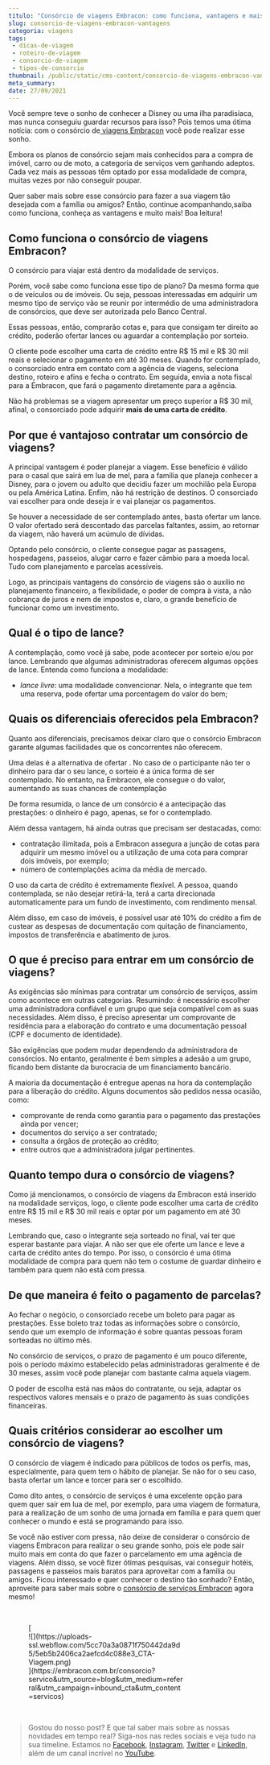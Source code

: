 ```yaml
---
titulo: "Consórcio de viagens Embracon: como funciona, vantagens e mais!"
slug: consorcio-de-viagens-embracon-vantagens
categoria: viagens
tags:
 - dicas-de-viagem
 - roteiro-de-viagem
 - consorcio-de-viagem
 - tipos-de-consorcio
thumbnail: /public/static/cms-content/consorcio-de-viagens-embracon-vantagens.jpeg
meta_summary: 
date: 27/09/2021
---
```

Você sempre teve o sonho de conhecer a Disney ou uma ilha paradisíaca, mas nunca conseguiu guardar recursos para isso? Pois temos uma ótima notícia: com o consórcio de[ viagens Embracon](https://www.embracon.com.br/consorcio-servicos) você pode realizar esse sonho.

Embora os planos de consórcio sejam mais conhecidos para a compra de imóvel, carro ou de moto, a categoria de serviços vem ganhando adeptos. Cada vez mais as pessoas têm optado por essa modalidade de compra, muitas vezes por não conseguir poupar.

Quer saber mais sobre esse consórcio para fazer a sua viagem tão desejada com a família ou amigos? Então, continue acompanhando,saiba como funciona, conheça as vantagens e muito mais! Boa leitura!

Como funciona o consórcio de viagens Embracon?
----------------------------------------------

O consórcio para viajar está dentro da modalidade de serviços.

Porém, você sabe como funciona esse tipo de plano? Da mesma forma que o de veículos ou de imóveis. Ou seja, pessoas interessadas em adquirir um mesmo tipo de serviço vão se reunir por intermédio de uma administradora de consórcios, que deve ser autorizada pelo Banco Central.

Essas pessoas, então, comprarão cotas e, para que consigam ter direito ao crédito, poderão ofertar lances ou aguardar a contemplação por sorteio.

O cliente pode escolher uma carta de crédito entre R$ 15 mil e R$ 30 mil reais e selecionar o pagamento em até 30 meses. Quando for contemplado, o consorciado entra em contato com a agência de viagens, seleciona destino, roteiro e afins e fecha o contrato. Em seguida, envia a nota fiscal para a Embracon, que fará o pagamento diretamente para a agência.

Não há problemas se a viagem apresentar um preço superior a R$ 30 mil, afinal, o consorciado pode adquirir **mais de uma carta de crédito**.

Por que é vantajoso contratar um consórcio de viagens?
------------------------------------------------------

A principal vantagem é poder planejar a viagem. Esse benefício é válido para o casal que sairá em lua de mel, para a família que planeja conhecer a Disney, para o jovem ou adulto que decidiu fazer um mochilão pela Europa ou pela América Latina. Enfim, não há restrição de destinos. O consorciado vai escolher para onde deseja ir e vai planejar os pagamentos.

Se houver a necessidade de ser contemplado antes, basta ofertar um lance. O valor ofertado será descontado das parcelas faltantes, assim, ao retornar da viagem, não haverá um acúmulo de dívidas.

Optando pelo consórcio, o cliente consegue pagar as passagens, hospedagens, passeios, alugar carro e fazer câmbio para a moeda local. Tudo com planejamento e parcelas acessíveis.

Logo, as principais vantagens do consórcio de viagens são o auxílio no planejamento financeiro, a flexibilidade, o poder de compra à vista, a não cobrança de juros e nem de impostos e, claro, o grande benefício de funcionar como um investimento.

Qual é o tipo de lance?
-----------------------

A contemplação, como você já sabe, pode acontecer por sorteio e/ou por lance. Lembrando que algumas administradoras oferecem algumas opções de lance. Entenda como funciona a modalidade:

- *lance livre*: uma modalidade convencionar. Nela, o integrante que tem uma reserva, pode ofertar uma porcentagem do valor do bem;

Quais os diferenciais oferecidos pela Embracon?
-----------------------------------------------

Quanto aos diferenciais, precisamos deixar claro que o consórcio Embracon garante algumas facilidades que os concorrentes não oferecem.

Uma delas é a alternativa de ofertar . No caso de o participante não ter o dinheiro para dar o seu lance, o sorteio é a única forma de ser contemplado. No entanto, na Embracon, ele consegue o do valor, aumentando as suas chances de contemplação

De forma resumida, o lance de um consórcio é a antecipação das prestações: o dinheiro é pago, apenas, se for o contemplado.

Além dessa vantagem, há ainda outras que precisam ser destacadas, como:

- contratação ilimitada, pois a Embracon assegura a junção de cotas para adquirir um mesmo imóvel ou a utilização de uma cota para comprar dois imóveis, por exemplo;
- número de contemplações acima da média de mercado.

O uso da carta de crédito é extremamente flexível. A pessoa, quando contemplada, se não desejar retirá-la, terá a carta direcionada automaticamente para um fundo de investimento, com rendimento mensal.

Além disso, em caso de imóveis, é possível usar até 10% do crédito a fim de custear as despesas de documentação com quitação de financiamento, impostos de transferência e abatimento de juros.

O que é preciso para entrar em um consórcio de viagens?
-------------------------------------------------------

As exigências são mínimas para contratar um consórcio de serviços, assim como acontece em outras categorias. Resumindo: é necessário escolher uma administradora confiável e um grupo que seja compatível com as suas necessidades. Além disso, é preciso apresentar um comprovante de residência para a elaboração do contrato e uma documentação pessoal (CPF e documento de identidade).

São exigências que podem mudar dependendo da administradora de consórcios. No entanto, geralmente é bem simples a adesão a um grupo, ficando bem distante da burocracia de um financiamento bancário.

A maioria da documentação é entregue apenas na hora da contemplação para a liberação do crédito. Alguns documentos são pedidos nessa ocasião, como:

- comprovante de renda como garantia para o pagamento das prestações ainda por vencer;
- documentos do serviço a ser contratado;
- consulta a órgãos de proteção ao crédito;
- entre outros que a administradora julgar pertinentes.

Quanto tempo dura o consórcio de viagens?
-----------------------------------------

Como já mencionamos, o consórcio de viagens da Embracon está inserido na modalidade serviços, logo, o cliente pode escolher uma carta de crédito entre R$ 15 mil e R$ 30 mil reais e optar por um pagamento em até 30 meses.

Lembrando que, caso o integrante seja sorteado no final, vai ter que esperar bastante para viajar. A não ser que ele oferte um lance e leve a carta de crédito antes do tempo. Por isso, o consórcio é uma ótima modalidade de compra para quem não tem o costume de guardar dinheiro e também para quem não está com pressa.

De que maneira é feito o pagamento de parcelas?
-----------------------------------------------

Ao fechar o negócio, o consorciado recebe um boleto para pagar as prestações. Esse boleto traz todas as informações sobre o consórcio, sendo que um exemplo de informação é sobre quantas pessoas foram sorteadas no último mês.

No consórcio de serviços, o prazo de pagamento é um pouco diferente, pois o período máximo estabelecido pelas administradoras geralmente é de 30 meses, assim você pode planejar com bastante calma aquela viagem.

O poder de escolha está nas mãos do contratante, ou seja, adaptar os respectivos valores mensais e o prazo de pagamento às suas condições financeiras.

Quais critérios considerar ao escolher um consórcio de viagens?
---------------------------------------------------------------

O consórcio de viagem é indicado para públicos de todos os perfis, mas, especialmente, para quem tem o hábito de planejar. Se não for o seu caso, basta ofertar um lance e torcer para ser o escolhido.

Como dito antes, o consórcio de serviços é uma excelente opção para quem quer sair em lua de mel, por exemplo, para uma viagem de formatura, para a realização de um sonho de uma jornada em família e para quem quer conhecer o mundo e está se programando para isso.

Se você não estiver com pressa, não deixe de considerar o consórcio de viagens Embracon para realizar o seu grande sonho, pois ele pode sair muito mais em conta do que fazer o parcelamento em uma agência de viagens. Além disso, se você fizer ótimas pesquisas, vai conseguir hotéis, passagens e passeios mais baratos para aproveitar com a família ou amigos. Ficou interessado e quer conhecer o destino tão sonhado? Então, aproveite para saber mais sobre o [consórcio de serviços Embracon](https://www.embracon.com.br/consorcio-servicos) agora mesmo!

‍

<figure class="w-richtext-figure-type-image w-richtext-align-center" style="max-width:310px">[<div>![](https://uploads-ssl.webflow.com/5cc70a3a0871f750442da9d5/5eb5b2406ca2aefcd4c088e3_CTA-Viagem.png)</div>](https://embracon.com.br/consorcio?servico&utm_source=blog&utm_medium=referral&utm_campaign=inbound_cta&utm_content=servicos)</figure>‍

> Gostou do nosso post? E que tal saber mais sobre as nossas novidades em tempo real? Siga-nos nas redes sociais e veja tudo na sua timeline. Estamos no [Facebook](https://www.facebook.com/embracon/), [Instagram](https://www.instagram.com/embraconoficial/), [Twitter](https://twitter.com/embracon) e [LinkedIn](https://www.linkedin.com/company/1018875/), além de um canal incrível no [YouTube](https://www.youtube.com/channel/UCL-Y0mv9zc73Iek48NLUBzQ).

‍
